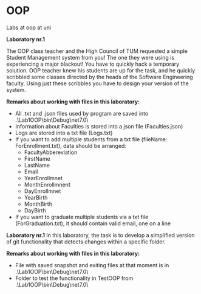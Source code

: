 # OOP
Labs at oop at uni

**Laboratory nr.1**

The OOP class teacher and the High Council of TUM requested a simple Student Management
system from you! The one they were using is experiencing a major blackout! You have to quickly hack a temporary
solution. OOP teacher knew his students are up for the task, and he quickly scribbled some classes
directed by the heads of the Software Engineering faculty. Using just these scribbles you have to design your version of the system.

**Remarks about working with files in this laboratory:**
- All .txt and .json files used by program are saved into .\Lab1OOP\bin\Debug\net7.0\
- Information about Faculties is stored into a json file (Faculties.json)
- Logs are stored into a txt file (Logs.txt)
- If you want to add multiple students from a txt file (fileName: ForEnrollment.txt), data should be arranged:
  * FacultyAbbereviation
  * FirstName
  * LastName
  * Email
  * YearEnrollmnet
  * MonthEnrollmnent
  * DayEnrollmnet
  * YearBirth
  * MonthBirth
  * DayBirth
- If you want to graduate multiple students via a txt file (ForGraduation.txt), it should contain valid email, one on a line

**Laboratory nr.1**
In this laboratory, the task is to develop a simplified version of git functionality that detects changes
within a specific folder.

**Remarks about working with files in this laboratory:**
- File with saved snapshot and exiting files at that moment is in .\Lab1OOP\bin\Debug\net7.0\
- Folder to test the functionality in TestOOP from .\Lab1OOP\bin\Debug\net7.0\
